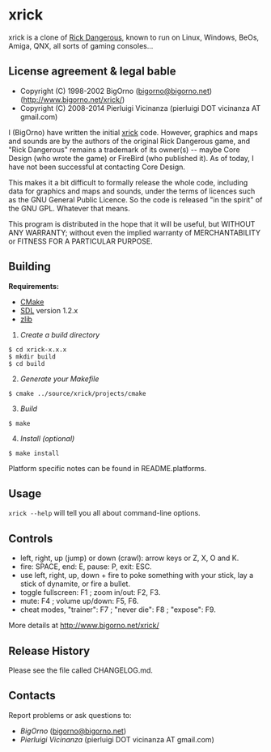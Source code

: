 xrick
=====

xrick is a clone of [Rick Dangerous](http://en.wikipedia.org/wiki/Rick_Dangerous),
known to run on Linux, Windows, BeOs, Amiga, QNX, all sorts of gaming consoles...

License agreement & legal bable
-------------------------------

* Copyright (C) 1998-2002 BigOrno (bigorno@bigorno.net) (http://www.bigorno.net/xrick/)
* Copyright (C) 2008-2014 Pierluigi Vicinanza (pierluigi DOT vicinanza AT gmail.com)

I (BigOrno) have written the initial [xrick](http://www.bigorno.net/xrick/) code.
However, graphics and maps and sounds are by the authors of the original Rick Dangerous
game, and "Rick Dangerous" remains a trademark of its owner(s) -- maybe
Core Design (who wrote the game) or FireBird (who published it).
As of today, I have not been successful at contacting Core Design.

This makes it a bit difficult to formally release the whole code,
including data for graphics and maps and sounds, under the terms of
licences such as the GNU General Public Licence. So the code is
released "in the spirit" of the GNU GPL. Whatever that means.

This program is distributed in the hope that it will be useful, but
WITHOUT ANY WARRANTY; without even the implied warranty of MERCHANTABILITY
or FITNESS FOR A PARTICULAR PURPOSE.

Building
--------

**Requirements:**

* [CMake](http://www.cmake.org/)
* [SDL](https://www.libsdl.org/download-1.2.php) version 1.2.x
* [zlib](http://www.zlib.net/)

1. *Create a build directory*

  ```
  $ cd xrick-x.x.x
  $ mkdir build
  $ cd build
  ```

2. *Generate your Makefile*

  `$ cmake ../source/xrick/projects/cmake`

3. *Build*

  `$ make`

4. *Install (optional)*

  `$ make install`

Platform specific notes can be found in README.platforms.

Usage
-----

`xrick --help` will tell you all about command-line options.

Controls
--------

- left, right, up (jump) or down (crawl): arrow keys or Z, X, O and K.
- fire: SPACE, end: E, pause: P, exit: ESC.
- use left, right, up, down + fire to poke something with your stick,
  lay a stick of dynamite, or fire a bullet.
- toggle fullscreen: F1 ; zoom in/out: F2, F3.
- mute: F4 ; volume up/down: F5, F6.
- cheat modes, "trainer": F7 ; "never die": F8 ; "expose": F9.

More details at http://www.bigorno.net/xrick/

Release History
---------------

Please see the file called CHANGELOG.md.

Contacts
--------

Report problems or ask questions to:

* _BigOrno_ (bigorno@bigorno.net)
* _Pierluigi Vicinanza_ (pierluigi DOT vicinanza AT gmail.com)
